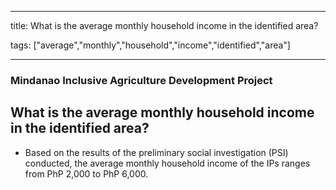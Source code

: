 
---

title: What is the average monthly household income in the identified area?

tags: ["average","monthly","household","income","identified","area"]

---

### Mindanao Inclusive Agriculture Development Project

## What is the average monthly household income in the identified area?


 - Based on the results of the preliminary social investigation (PSI) conducted, the average monthly household income of the IPs ranges from PhP 2,000 to PhP 6,000.
